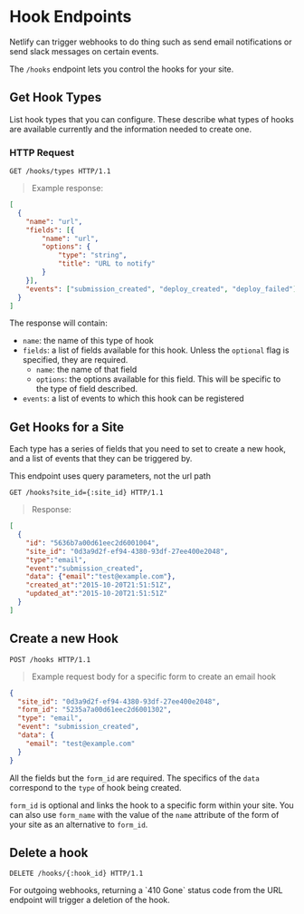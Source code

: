 # Hook Endpoints

Netlify can trigger webhooks to do thing such as send email notifications or send slack messages on certain events.

The `/hooks` endpoint lets you control the hooks for your site.

## Get Hook Types
List hook types that you can configure. These describe what types of hooks are available currently and the information needed to create one.

### HTTP Request
``` http
GET /hooks/types HTTP/1.1
```

> Example response:

``` json
[
  {
  	"name": "url",
  	"fields": [{
  		"name": "url",
  		"options": {
  			"type": "string",
  			"title": "URL to notify"
  		}
  	}],
  	"events": ["submission_created", "deploy_created", "deploy_failed"]
  }
]
```

The response will contain:

- `name`: the name of this type of hook
- `fields`: a list of fields available for this hook. Unless the `optional` flag is specified, they are required.
  - `name`: the name of that field
  - `options`: the options available for this field. This will be specific to the type of field described.
- `events`: a list of events to which this hook can be registered

## Get Hooks for a Site

Each type has a series of fields that you need to set to create a new hook, and a list of events that they can be triggered by.

<aside class=notice>
This endpoint uses query parameters, not the url path
</aside>
<!-- TODO @matt could you site the spec on why? -->

``` http
GET /hooks?site_id={:site_id} HTTP/1.1
```

> Response:

``` json
[
  {
    "id": "5636b7a00d61eec2d6001004",
    "site_id": "0d3a9d2f-ef94-4380-93df-27ee400e2048",
    "type":"email",
    "event":"submission_created",
    "data": {"email":"test@example.com"},
    "created_at":"2015-10-20T21:51:51Z",
    "updated_at":"2015-10-20T21:51:51Z"
  }
]
```

## Create a new Hook

``` http
POST /hooks HTTP/1.1
```

> Example request body for a specific form to create an email hook

``` json
{
  "site_id": "0d3a9d2f-ef94-4380-93df-27ee400e2048",
  "form_id": "5235a7a00d61eec2d6001302",
  "type": "email",
  "event": "submission_created",
  "data": {
    "email": "test@example.com"
  }
}
```

All the fields but the `form_id` are required. The specifics of the `data` correspond to the `type` of hook being created.

`form_id` is optional and links the hook to a specific form within your site. You can also use `form_name` with the value of the `name` attribute of the form of your site as an alternative to `form_id`.

## Delete a hook
``` http
DELETE /hooks/{:hook_id} HTTP/1.1
```

<aside class=notice>
For outgoing webhooks, returning a `410 Gone` status code from the URL endpoint will trigger a deletion of the hook.
</aside>
